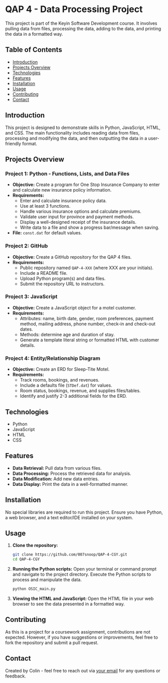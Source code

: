 
# QAP 4 - Data Processing Project

This project is part of the Keyin Software Development course. It involves pulling data from files, processing the data, adding to the data, and printing the data in a formatted way.

## Table of Contents

- [Introduction](#introduction)
- [Projects Overview](#projects-overview)
- [Technologies](#technologies)
- [Features](#features)
- [Installation](#installation)
- [Usage](#usage)
- [Contributing](#contributing)
- [Contact](#contact)

## Introduction

This project is designed to demonstrate skills in Python, JavaScript, HTML, and CSS. The main functionality includes reading data from files, processing and modifying the data, and then outputting the data in a user-friendly format.

## Projects Overview

### Project 1: Python - Functions, Lists, and Data Files
- **Objective:** Create a program for One Stop Insurance Company to enter and calculate new insurance policy information.
- **Requirements:**
  - Enter and calculate insurance policy data.
  - Use at least 3 functions.
  - Handle various insurance options and calculate premiums.
  - Validate user input for province and payment methods.
  - Display a well-designed receipt of the insurance details.
  - Write data to a file and show a progress bar/message when saving.
- **File:** `const.dat` for default values.

### Project 2: GitHub
- **Objective:** Create a GitHub repository for the QAP 4 files.
- **Requirements:**
  - Public repository named `QAP-4-XXX` (where XXX are your initials).
  - Include a README file.
  - Upload Python program(s) and data files.
  - Submit the repository URL to instructors.

### Project 3: JavaScript
- **Objective:** Create a JavaScript object for a motel customer.
- **Requirements:**
  - Attributes: name, birth date, gender, room preferences, payment method, mailing address, phone number, check-in and check-out dates.
  - Methods: determine age and duration of stay.
  - Generate a template literal string or formatted HTML with customer details.

### Project 4: Entity/Relationship Diagram
- **Objective:** Create an ERD for Sleep-Tite Motel.
- **Requirements:**
  - Track rooms, bookings, and revenues.
  - Include a defaults file (`STDef.dat`) for values.
  - Room status, bookings, revenue, and supplies files/tables.
  - Identify and justify 2-3 additional fields for the ERD.

## Technologies

- Python
- JavaScript
- HTML
- CSS

## Features

- **Data Retrieval:** Pull data from various files.
- **Data Processing:** Process the retrieved data for analysis.
- **Data Modification:** Add new data entries.
- **Data Display:** Print the data in a well-formatted manner.

## Installation

No special libraries are required to run this project. Ensure you have Python, a web browser, and a text editor/IDE installed on your system.

## Usage

1. **Clone the repository:**
   ```bash
   git clone https://github.com/007snoop/QAP-4-CGY.git
   cd QAP-4-CGY
   ```

2. **Running the Python scripts:**
   Open your terminal or command prompt and navigate to the project directory. Execute the Python scripts to process and manipulate the data.
   ```bash
   python OSIC_main.py
   ```

3. **Viewing the HTML and JavaScript:**
   Open the HTML file in your web browser to see the data presented in a formatted way.

## Contributing

As this is a project for a coursework assignment, contributions are not expected. However, if you have suggestions or improvements, feel free to fork the repository and submit a pull request.

## Contact

Created by Colin - feel free to reach out via [your email](mailto:30kozak.coding@gmail.com) for any questions or feedback.

